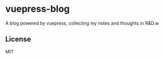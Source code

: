 # vuepress-blog

A blog powered by vuepress, collecting my notes and thoughts in R&D.w

## License

MIT
